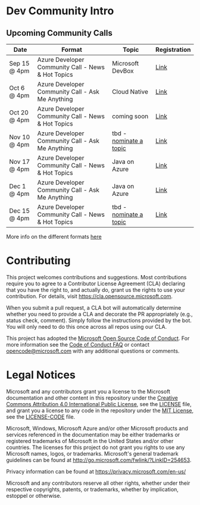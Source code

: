 # Dev Community Intro

## Upcoming Community Calls

| Date   | Format                         | Topic            | Registration |   
|--------|--------------------------------|------------------|--------------|
| Sep 15 @ 4pm | Azure Developer Community Call - News & Hot Topics | Microsoft DevBox | [Link](https://mktoevents.com/Microsoft+Event/358221/157-GQE-382)         |   
| Oct 6 @ 4pm | Azure Developer Community Call - Ask Me Anything |   Cloud Native  |  [Link](https://mktoevents.com/Microsoft+Event/358196/157-GQE-382)             |   
|  Oct 20 @ 4pm  | Azure Developer Community Call - News & Hot Topics |  coming soon  | [Link](https://mktoevents.com/Microsoft+Event/358245/157-GQE-382) |   
|  Nov 10 @ 4pm  | Azure Developer Community Call - Ask Me Anything |  tbd - [nominate a topic](https://github.com/Azure/dev-community/discussions/4)  | [Link](https://mktoevents.com/Microsoft+Event/358367/157-GQE-382) |   
|  Nov 17 @ 4pm  | Azure Developer Community Call - News & Hot Topics | Java on Azure  | [Link](https://mktoevents.com/Microsoft+Event/358294/157-GQE-382) |   
|  Dec 1 @ 4pm  | Azure Developer Community Call - Ask Me Anything | Java on Azure | [Link](https://mktoevents.com/Microsoft+Event/358350/157-GQE-382) |
|  Dec 15 @ 4pm  | Azure Developer Community Call - News & Hot Topics |  tbd - [nominate a topic](https://github.com/Azure/dev-community/discussions/5)  | [Link](https://mktoevents.com/Microsoft+Event/358070/157-GQE-382) |   

More info on the different formats [here](https://aka.ms/azure4devs)

# Contributing

This project welcomes contributions and suggestions.  Most contributions require you to agree to a
Contributor License Agreement (CLA) declaring that you have the right to, and actually do, grant us
the rights to use your contribution. For details, visit https://cla.opensource.microsoft.com.

When you submit a pull request, a CLA bot will automatically determine whether you need to provide
a CLA and decorate the PR appropriately (e.g., status check, comment). Simply follow the instructions
provided by the bot. You will only need to do this once across all repos using our CLA.

This project has adopted the [Microsoft Open Source Code of Conduct](https://opensource.microsoft.com/codeofconduct/).
For more information see the [Code of Conduct FAQ](https://opensource.microsoft.com/codeofconduct/faq/) or
contact [opencode@microsoft.com](mailto:opencode@microsoft.com) with any additional questions or comments.

# Legal Notices

Microsoft and any contributors grant you a license to the Microsoft documentation and other content
in this repository under the [Creative Commons Attribution 4.0 International Public License](https://creativecommons.org/licenses/by/4.0/legalcode),
see the [LICENSE](LICENSE) file, and grant you a license to any code in the repository under the [MIT License](https://opensource.org/licenses/MIT), see the
[LICENSE-CODE](LICENSE-CODE) file.

Microsoft, Windows, Microsoft Azure and/or other Microsoft products and services referenced in the documentation
may be either trademarks or registered trademarks of Microsoft in the United States and/or other countries.
The licenses for this project do not grant you rights to use any Microsoft names, logos, or trademarks.
Microsoft's general trademark guidelines can be found at http://go.microsoft.com/fwlink/?LinkID=254653.

Privacy information can be found at https://privacy.microsoft.com/en-us/

Microsoft and any contributors reserve all other rights, whether under their respective copyrights, patents,
or trademarks, whether by implication, estoppel or otherwise.
